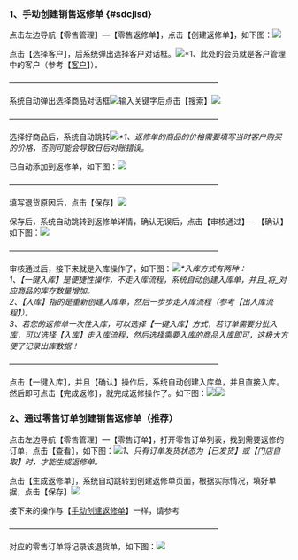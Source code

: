 ### 1、手动创建销售返修单 {#sdcjlsd}

点击左边导航【零售管理】—【零售返修单】，点击【创建返修单】，如下图：![](/assets/cjlsfxd-1.png)

点击【选择客户】，后系统弹出选择客户对话框。![](/assets/cjlsd-2.png)\*1、此处的会员就是客户管理中的客户（参考【[客户](/ke-hu.md)】）。

———————————————————————————

系统自动弹出选择商品对话框![](/assets/cjlsd-3.png)输入关键字后点击【搜索】![](/assets/cjlsd-4.png)

———————————————————————————

选择好商品后，系统自动跳转![](/assets/cjlsd-5.png)_\*1、返修单的商品的价格需要填写当时客户购买的价格，否则可能会导致日后对账错误。_

已自动添加到返修单，如下图：![](/assets/cjlsfxd-2.png)

———————————————————————————

填写退货原因后，点击【保存】![](/assets/cjlsfxd-4.png)

保存后，系统自动跳转到返修单详情，确认无误后，点击【审核通过】—【确认】如下图：![](/assets/cjlsfxd-5.png)

———————————————————————————

审核通过后，接下来就是入库操作了，如下图：![](/assets/cjlsfxd-6.png)_\*入库方式有两种：  
1、【一键入库】是便捷性操作，不走入库流程，系统自动创建入库单，并且_将_对应商品的库存数量增加。  
2、【入库】指的是重新创建入库单，然后一步步走入库流程（参考【出人库流程】）。  
3、若您的返修单一次性入库，可以选择【一键入库】方式，若订单需要分批入库，可以选择【入库】走入库流程，然后选择需要入库的商品入库即可，这极大方便了记录出库数据！_

———————————————————————————

点击【一键入库】，并且【确认】操作后，系统自动创建入库单，并且直接入库。然后即可点击【完成返修】，就完成返修操作了。如下图：![](/assets/cjlsfxd-7.png)![](/assets/cjlsfxd-8.png)

### 2、通过零售订单创建销售返修单（推荐）

点击左边导航【零售管理】—【零售订单】，打开零售订单列表，找到需要返修的订单，点击【查看】，如下图：![](/assets/cjlsfxd-9.png)_1、只有订单发货状态为【已发货】或【门店自取】时，才能生成返修单。_

点击【生成返修单】，系统自动跳转到创建返修单页面，根据实际情况，填好单据，点击【保存】![](/assets/cjlsfxd-10.png)

接下来的操作与【[手动创建返修单](#sdcjlsd)】一样，请参考

———————————————————————————

对应的零售订单将记录该退货单，如下图：![](/assets/cjldfxd-11.png)

